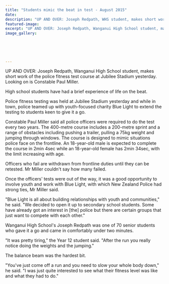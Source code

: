 ```yaml
---
title: "Students mimic the beat in test - August 2015"
date: 
description: "UP AND OVER: Joseph Redpath, WHS student, makes short work of the police fitness test course at Jubilee Stadium yesterday. Looking on is Constable Paul Miller, Wanganui Chronicle article on 5/8/15..."
featured-image: 
excerpt: "UP AND OVER: Joseph Redpath, Wanganui High School student, makes short work of the police fitness test course at Jubilee Stadium yesterday. Looking on is Constable Paul Miller."
image_gallery:
	
	
	
	
	
---
```


<p><span>UP AND OVER: Joseph Redpath, Wanganui High School student, makes short work of the police fitness test course at Jubilee Stadium yesterday. Looking on is Constable Paul Miller.</span></p>
<p>High school students have had a brief experience of life on the beat.</p>
<p>Police fitness testing was held at Jubilee Stadium yesterday and while in town, police teamed up with youth-focused charity Blue Light to extend the testing to students keen to give it a go.</p>
<p>Constable Paul Miller said all police officers were required to do the test every two years. The 400-metre course includes a 200-metre sprint and a range of obstacles including pushing a trailer, pulling a 75kg weight and jumping through windows. The course is designed to mimic situations police face on the frontline. An 18-year-old male is expected to complete the course in 2min 4sec while an 18-year-old female has 2min 34sec, with the limit increasing with age.</p>
<p>Officers who fail are withdrawn from frontline duties until they can be retested. Mr Miller couldn't say how many failed.</p>
<p>Once the officers' tests were out of the way, it was a good opportunity to involve youth and work with Blue Light, with which New Zealand Police had strong ties, Mr Miller said.</p>
<p>"Blue Light is all about building relationships with youth and communities," he said. "We decided to open it up to secondary school students. Some have already got an interest in [the] police but there are certain groups that just want to compete with each other."</p>
<p>Wanganui High School's Joseph Redpath was one of 70 senior students who gave it a go and came in comfortably under two minutes.</p>
<p>"It was pretty tiring," the Year 12 student said. "After the run you really notice doing the weights and the jumping."</p>
<p>The balance beam was the hardest bit.</p>
<p>"You've just come off a run and you need to slow your whole body down," he said. "I was just quite interested to see what their fitness level was like and what they had to do."</p>

